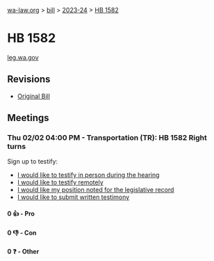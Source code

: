 [wa-law.org](/) > [bill](/bill/) > [2023-24](/bill/2023-24/) > [HB 1582](/bill/2023-24/hb/1582/)

# HB 1582
[leg.wa.gov](https://app.leg.wa.gov/billsummary?BillNumber=1582&Year=2023&Initiative=false)

## Revisions
* [Original Bill](1/)

## Meetings
### Thu 02/02 04:00 PM - Transportation (TR): HB 1582 Right turns
Sign up to testify:
* [I would like to testify in person during the hearing](https://app.leg.wa.gov/csi/Testifier/Add?chamber=House&mId=30613&aId=150526&caId=21041&tId=1)
* [I would like to testify remotely](https://app.leg.wa.gov/csi/Testifier/Add?chamber=House&mId=30613&aId=150526&caId=21041&tId=2)
* [I would like my position noted for the legislative record](https://app.leg.wa.gov/csi/Testifier/Add?chamber=House&mId=30613&aId=150526&caId=21041&tId=3)
* [I would like to submit written testimony](https://app.leg.wa.gov/csi/Testifier/Add?chamber=House&mId=30613&aId=150526&caId=21041&tId=4)

#### 0 👍 - Pro

#### 0 👎 - Con

#### 0 ❓ - Other
